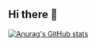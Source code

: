 ## Hi there 👋

[![Anurag's GitHub stats](https://github-readme-stats.vercel.app/api?username=Panicintrinsica&theme=tokyonight)](https://github.com/anuraghazra/github-readme-stats)

<!--
**Panicintrinsica/Panicintrinsica** is a ✨ _special_ ✨ repository because its `README.md` (this file) appears on your GitHub profile.

Here are some ideas to get you started:

- 🔭 I’m currently working on ...
- 🌱 I’m currently learning ...
- 👯 I’m looking to collaborate on ...
- 🤔 I’m looking for help with ...
- 💬 Ask me about ...
- 📫 How to reach me: ...
- 😄 Pronouns: ...
- ⚡ Fun fact: ...
-->
